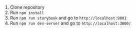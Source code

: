 1. Clone repository
2. Run `npm install`
4. Run `npm run storybook` and go to `http://localhost:9001`
3. Run `npm run dev-server` and go to `http://localhost:3000/`
